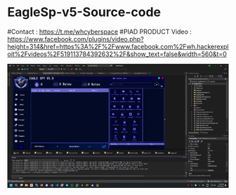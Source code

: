 # EagleSp-v5-Source-code

#Contact : https://t.me/whcyberspace
#PIAD PRODUCT
Video : https://www.facebook.com/plugins/video.php?height=314&href=https%3A%2F%2Fwww.facebook.com%2Fwh.hackerexploit%2Fvideos%2F519113784392632%2F&show_text=false&width=560&t=0

[![Watch the video](https://github.com/wh-Cyberspace/EagleSp-v5-Source-code/blob/main/EagleSp-v5-Source-code-Screenshot%202024-09-23%20145630.png?raw=true)](https://www.facebook.com/plugins/video.php?height=314&href=https%3A%2F%2Fwww.facebook.com%2Fwh.hackerexploit%2Fvideos%2F519113784392632%2F&show_text=false&width=560&t=0)
